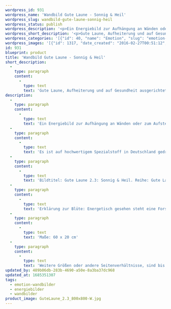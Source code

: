 ```yaml
---
wordpress_id: 931
wordpress_name: 'Wandbild Gute Laune - Sonnig & Heil'
wordpress_slug: wandbild-gute-laune-sonnig-heil
wordpress_status: publish
wordpress_description: '<p>Ein Energiebild zur Aufhängung an Wänden oder zum Aufstellen im Raum mit einem aktivierbaren Informationsfeld zu: Gute Laune - Sonniges Gemüt - Gesundheit - Stärke - Wärme - Friedlichkeit - Weichheit - Ruhe - Zuversicht - Heiterkeit: Gute Laune, Aufheiterung und auf Gesundheit ausgerichtet sein.</p><p>Es ist auf hochwertigem Spezialstoff in Deutschland gedruckt und sorgfältig in Handarbeit auf Holzkeilrahmen aufgezogen. Laut Herstellerangaben ist der farbintensive Druck 70 Jahre lichtecht, waschbar und in einem umweltorientierten Verfahren hergestellt. Der Oberstoff ist mit einer Spezialbeschichtung unterfüttert, so dass, bei Aufhängung an der Wand, der rückseitige Holzrahmen auch bei hellen Farben unsichtbar ist.</p><p>Bildtitel: Gute Laune 2.3: Sonnig &amp; Heil. Reihe: Gute Laune</p><p>Erklärung zur Blüte: Energetisch gesehen steht eine Forsythie für Ruhe, Stärke, Zutrauen, Freundlichkeit, Heiterkeit.</p><p>Maße: 60 x 20 cm</p><p>Weitere Größen oder andere Seitenverhältnisse, sind bis 200 cm individuell für Sie innerhalb weniger Tage herstellbar. Bitte kontaktieren Sie uns hierfür unter <a href="mailto:info@elvedenverlag.de">info@elvedenverlag.de</a>.e</p><p><a href="https://my.feenbaum.de/anwendung-energie-wandbilder/">Anwendungshinweise</a>      <a href="https://my.feenbaum.de/produktinformation-wandbilder/">Produktinformationen</a></p>'
wordpress_short_description: '<p>Gute Laune, Aufheiterung und auf Gesundheit ausgerichtet sein. Gute Laune ist hier zu verstehen als Basis für die Entwicklung von echter Freude und Fröhlichkeit</p>'
wordpress_categories: '[{"id": 40, "name": "Emotion", "slug": "emotion-wandbilder"}, {"id": 22, "name": "Energiebilder", "slug": "energiebilder"}, {"id": 24, "name": "Wandbilder", "slug": "wandbilder"}]'
wordpress_images: '[{"id": 1317, "date_created": "2016-02-27T00:51:12", "date_created_gmt": "2016-02-26T22:51:12", "date_modified": "2016-02-27T00:51:12", "date_modified_gmt": "2016-02-26T22:51:12", "src": "https://my.feenbaum.de/wp-content/uploads/2016/02/GuteLaune_2.3_800x800-W.jpg", "name": "GuteLaune_2.3_800x800-W", "alt": ""}]'
id: 931
blueprint: product
title: 'Wandbild Gute Laune - Sonnig & Heil'
short_description:
  -
    type: paragraph
    content:
      -
        type: text
        text: 'Gute Laune, Aufheiterung und auf Gesundheit ausgerichtet sein. Gute Laune ist hier zu verstehen als Basis für die Entwicklung von echter Freude und Fröhlichkeit'
description:
  -
    type: paragraph
    content:
      -
        type: text
        text: 'Ein Energiebild zur Aufhängung an Wänden oder zum Aufstellen im Raum mit einem aktivierbaren Informationsfeld zu: Gute Laune - Sonniges Gemüt - Gesundheit - Stärke - Wärme - Friedlichkeit - Weichheit - Ruhe - Zuversicht - Heiterkeit: Gute Laune, Aufheiterung und auf Gesundheit ausgerichtet sein.'
  -
    type: paragraph
    content:
      -
        type: text
        text: 'Es ist auf hochwertigem Spezialstoff in Deutschland gedruckt und sorgfältig in Handarbeit auf Holzkeilrahmen aufgezogen. Laut Herstellerangaben ist der farbintensive Druck 70 Jahre lichtecht, waschbar und in einem umweltorientierten Verfahren hergestellt. Der Oberstoff ist mit einer Spezialbeschichtung unterfüttert, so dass, bei Aufhängung an der Wand, der rückseitige Holzrahmen auch bei hellen Farben unsichtbar ist.'
  -
    type: paragraph
    content:
      -
        type: text
        text: 'Bildtitel: Gute Laune 2.3: Sonnig & Heil. Reihe: Gute Laune'
  -
    type: paragraph
    content:
      -
        type: text
        text: 'Erklärung zur Blüte: Energetisch gesehen steht eine Forsythie für Ruhe, Stärke, Zutrauen, Freundlichkeit, Heiterkeit.'
  -
    type: paragraph
    content:
      -
        type: text
        text: 'Maße: 60 x 20 cm'
  -
    type: paragraph
    content:
      -
        type: text
        text: 'Weitere Größen oder andere Seitenverhältnisse, sind bis 200 cm individuell für Sie innerhalb weniger Tage herstellbar. Bitte kontaktieren Sie uns hierfür unter info@elvedenverlag.de.e'
updated_by: 489b06db-283b-4690-a50e-8a3ba37dc968
updated_at: 1685351307
tags:
  - emotion-wandbilder
  - energiebilder
  - wandbilder
product_image: GuteLaune_2.3_800x800-W.jpg
---
```


